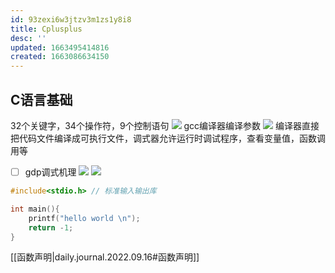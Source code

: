```yaml
---
id: 93zexi6w3jtzv3m1zs1y8i8
title: Cplusplus
desc: ''
updated: 1663495414816
created: 1663086634150
---
```


## C语言基础

32个关键字，34个操作符，9个控制语句
![](/assets/images/2022-09-14-21-02-11.png)
gcc编译器编译参数
![](/assets/images/2022-09-14-21-07-21.png)
编译器直接把代码文件编译成可执行文件，调式器允许运行时调试程序，查看变量值，函数调用等

- [ ] gdp调式机理
![](/assets/images/2022-09-14-21-18-31.png)
![](/assets/images/2022-09-14-21-18-55.png)

```cpp
#include<stdio.h> // 标准输入输出库

int main(){
    printf("hello world \n");
    return -1;
}
```

[[函数声明|daily.journal.2022.09.16#函数声明]]
